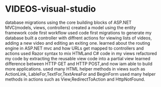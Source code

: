 # VIDEOS-visual-studio
database migrations
using  the core building blocks of ASP.NET MVC(models, views, controllers)
created  a model using the entity framework code first workflow
used code first migrations to generate my database
built a controller with diffrent actions for viewing lists of videos, adding a new video and editing an exiting one.
learned about the routing engine in ASP.NET mvc and how URLs get mapped to controllers and actions
used Razor syntax to mix HTMLand C# code in my views
refactored my code by extracting the reusable view code into a partial view
learned difference between HTTP GET and HTTP POST,and now iam able to build more applications.
used many HTML helper methods in views such as ActionLink, LableFor,TextFor,TextAreaFor and BeginForm
used many helper methods in actions such as View,RedirectToAction and HttpNotFound.


